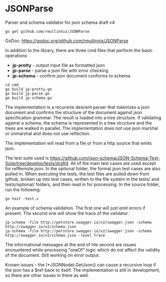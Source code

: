 # JSONParse

Parser and schema validator for json schema draft v4

```
go get github.com/rmullinnix/JSONParse
```
GoDoc: https://godoc.org/github.com/rmullinnix/JSONParse

In addition to the library, there are three cmd files that perform the basic operations
* **jp-pretty** - output input file as formatted json
* **jp-parse** - parse a json file with error checking
* **jp-schema** - confirm json document conforms to schema

```
cd cmd
go build jp-pretty.go
go build jp-parse.go
go build jp-schema.go
```

The implementation is a recursive descent parser that tokenizes a json document and confirms the structure of the document against json specification grammar.  The result is loaded into a tree structure.  If validating against a schema, the schema is represented in a tree structure and the trees are walked in parallel.  The implementation does not use json marshal or unmarshal and does not use reflection.

The implementation will read from a file or from a http source that emits json.

The test suite used is https://github.com/json-schema/JSON-Schema-Test-Suite/tree/develop/tests/draft4.  All of the main test cases are used except for refRemote.json.  In the optional folder, the format.json test cases are also pulled in.  When executing the tests, the test files are pulled down from github, broken up into test cases, written to the file system in the tests/ and tests/optional/ folders, and then read in for processing.  In the source folder, run the following:

```
go test -test.v
```

An example of schema validation.  The first one will just emit errors if present.  The second one will show the trace of the validator.

```
jp-schema -file http://petstore.swagger.io/v2/swagger.json -schema http://swagger.io/v2/schema.json
jp-schema -file http://petstore.swagger.io/v2/swagger.json -schema http://swagger.io/v2/schema.json -level trace
```
The informational messages at the end of hte second are issues encountered while processing "oneOf" logic which do not affect the validity of the document.  Still working on error output.

Known issues - the (*JSONNode).GetJson() can cause a recursive loop if the json has a $ref back to itself.  The implementation is still in development, so there are other issues in there as well. 
